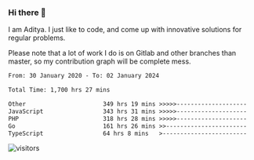 ### Hi there 👋

I am Aditya. I just like to code, and come up with innovative solutions for regular problems.

Please note that a lot of work I do is on Gitlab and other branches than master, so my contribution graph will be complete mess.

<!--START_SECTION:waka-->

```txt
From: 30 January 2020 - To: 02 January 2024

Total Time: 1,700 hrs 27 mins

Other                      349 hrs 19 mins >>>>>--------------------   20.54 %
JavaScript                 343 hrs 31 mins >>>>>--------------------   20.20 %
PHP                        318 hrs 28 mins >>>>>--------------------   18.73 %
Go                         161 hrs 26 mins >>-----------------------   09.49 %
TypeScript                 64 hrs 8 mins   >------------------------   03.77 %
```

<!--END_SECTION:waka-->

![visitors](https://visitor-badge.glitch.me/badge?page_id=BrainBuzzer.visitor-badge&left_color=green&right_color=red)
